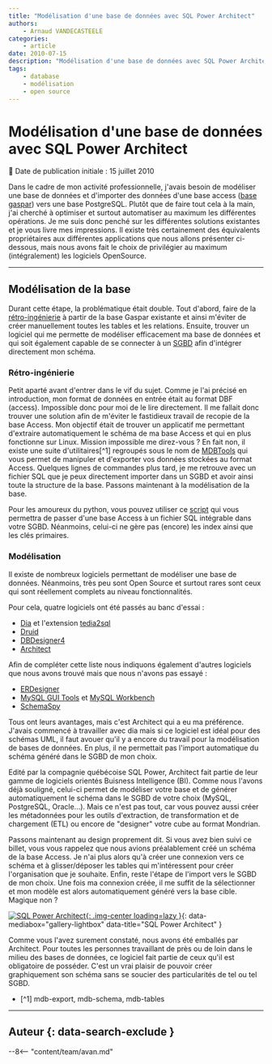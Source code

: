 ```yaml
---
title: "Modélisation d'une base de données avec SQL Power Architect"
authors:
    - Arnaud VANDECASTEELE
categories:
    - article
date: 2010-07-15
description: "Modélisation d'une base de données avec SQL Power Architect"
tags:
    - database
    - modélisation
    - open source
---
```


# Modélisation d'une base de données avec SQL Power Architect

:calendar: Date de publication initiale : 15 juillet 2010

Dans le cadre de mon activité professionnelle, j'avais besoin de modéliser une base de données et d'importer des données d'une base access ([base gaspar](http://macommune.prim.net/gaspar/)) vers une base PostgreSQL. Plutôt que de faire tout cela à la main, j'ai cherché à optimiser et surtout automatiser au maximum les différentes opérations. Je me suis donc penché sur les différentes solutions existantes et je vous livre mes impressions. Il existe très certainement des équivalents propriétaires aux différentes applications que nous allons présenter ci-dessous, mais nous avons fait le choix de privilégier au maximum (intégralement) les logiciels OpenSource.

----

## Modélisation de la base

Durant cette étape, la problématique était double. Tout d'abord, faire de la [rétro-ingénierie](https://fr.wikipedia.org/wiki/R%C3%A9tro-ing%C3%A9nierie) à partir de la base Gaspar existante et ainsi m'éviter de créer manuellement toutes les tables et les relations. Ensuite, trouver un logiciel qui me permette de modéliser efficacement ma base de données et qui soit également capable de se connecter à un [SGBD](https://fr.wikipedia.org/wiki/Syst%C3%A8me_de_gestion_de_base_de_donn%C3%A9es) afin d'intégrer directement mon schéma.

### Rétro-ingénierie

Petit aparté avant d'entrer dans le vif du sujet. Comme je l'ai précisé en introduction, mon format de données en entrée était au format DBF (access). Impossible donc pour moi de le lire directement. Il me fallait donc trouver une solution afin de m'éviter le fastidieux travail de recopie de la base Access. Mon objectif était de trouver un applicatif me permettant d'extraire automatiquement le schéma de ma base Access et qui en plus fonctionne sur Linux. Mission impossible me direz-vous ? En fait non, il existe une suite d'utilitaires[^1] regroupés sous le nom de [MDBTools](http://sourceforge.net/projects/mdbtools/) qui vous permet de manipuler et d'exporter vos données stockées au format Access. Quelques lignes de commandes plus tard, je me retrouve avec un fichier SQL que je peux directement importer dans un SGBD et avoir ainsi toute la structure de la base. Passons maintenant à la modélisation de la base.

Pour les amoureux du python, vous pouvez utiliser ce [script](http://code.activestate.com/recipes/52267-reverse-engineer-ms-accessjet-databases/) qui vous permettra de passer d'une base Access à un fichier SQL intégrable dans votre SGBD. Néanmoins, celui-ci ne gère pas (encore) les index ainsi que les clés primaires.

### Modélisation

Il existe de nombreux logiciels permettant de modéliser une base de données. Néanmoins, très peu sont Open Source et surtout rares sont ceux qui sont réellement complets au niveau fonctionnalités.

Pour cela, quatre logiciels ont été passés au banc d'essai :

- [Dia](http://projects.gnome.org/dia/) et l'extension [tedia2sql](http://tedia2sql.tigris.org/)
- [Druid](http://druid.sourceforge.net/)
- [DBDesigner4](http://www.fabforce.net/dbdesigner4/index.php)
- [Architect](http://www.sqlpower.ca/page/architect)

Afin de compléter cette liste nous indiquons également d'autres logiciels que nous avons trouvé mais que nous n'avons pas essayé :

- [ERDesigner](http://mogwai.sourceforge.net/?Welcome:ERDesigner_NG)
- [MySQL GUI Tools](http://dev.mysql.com/downloads/gui-tools/5.0.html) et [MySQL Workbench](http://dev.mysql.com/downloads/workbench/)
- [SchemaSpy](http://schemaspy.sourceforge.net/)

Tous ont leurs avantages, mais c'est Architect qui a eu ma préférence. J'avais commencé à travailler avec dia mais si ce logiciel est idéal pour des schémas UML, il faut avouer qu'il y a encore du travail pour la modélisation de bases de données. En plus, il ne permettait pas l'import automatique du schéma généré dans le SGBD de mon choix.

Edité par la compagnie québécoise SQL Power, Architect fait partie de leur gamme de logiciels orientés Buisness Intelligence (BI). Comme nous l'avons déjà souligné, celui-ci permet de modéliser votre base et de générer automatiquement le schéma dans le SGBD de votre choix (MySQL, PostgreSQL, Oracle...). Mais ce n'est pas tout, car vous pouvez aussi créer les métadonnées pour les outils d'extraction, de transformation et de chargement (ETL) ou encore de "designer" votre cube au format Mondrian.

Passons maintenant au design proprement dit. Si vous avez bien suivi ce billet, vous vous rappelez que nous avions préalablement créé un schéma de la base Access. Je n'ai plus alors qu'à créer une connexion vers ce schéma et à glisser/déposer les tables qui m'intéressent pour créer l'organisation que je souhaite. Enfin, reste l'étape de l'import vers le SGBD de mon choix. Une fois ma connexion créée, il me suffit de la sélectionner et mon modèle est alors automatiquement généré vers la base cible. Magique non ?

[![SQL Power Architect](https://cdn.geotribu.fr/img/articles-blog-rdp/articles/2010/power_architect.png "SQL Power Architect"){: .img-center loading=lazy }](https://cdn.geotribu.fr/img/articles-blog-rdp/articles/2010/power_architect.png "SQL Power Architect"){: data-mediabox="gallery-lightbox" data-title="SQL Power Architect" }

Comme vous l'avez surement constaté, nous avons été emballés par Architect. Pour toutes les personnes travaillant de près ou de loin dans le milieu des bases de données, ce logiciel fait partie de ceux qu'il est obligatoire de posséder. C'est un vrai plaisir de pouvoir créer graphiquement son schéma sans se soucier des particularités de tel ou tel SGBD.

- [^1] mdb-export, mdb-schema, mdb-tables

----

## Auteur {: data-search-exclude }

--8<-- "content/team/avan.md"
